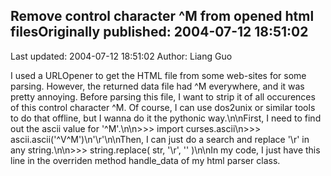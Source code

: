 ## Remove control character ^M from opened html filesOriginally published: 2004-07-12 18:51:02 
Last updated: 2004-07-12 18:51:02 
Author: Liang Guo 
 
I used a URLOpener to get the HTML file from some web-sites for some parsing. However, the returned data file had ^M everywhere, and it was pretty annoying. Before parsing this file, I want to strip it of all occurences of this control character ^M. Of course, I can use dos2unix or similar tools to do that offline, but I wanna do it the pythonic way.\n\nFirst, I need to find out the ascii value for '^M'.\n\n>>> import curses.ascii\n>>> ascii.ascii('^V^M')\n'\\r'\n\nThen, I can just do a search and replace '\\r' in any string.\n\n>>> string.replace( str, '\\r', '' )\n\nIn my code, I just have this line in the overriden method handle_data of my html parser class.